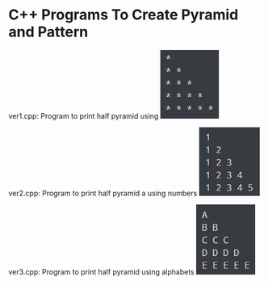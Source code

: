 
# C++ Programs To Create Pyramid and Pattern
ver1.cpp:
Program to print half pyramid using 
![Screenshot](ver1.png)

ver2.cpp:
Program to print half pyramid a using numbers
![Screenshot](ver2.png)

ver3.cpp:
Program to print half pyramid using alphabets
![Screenshot](ver3.png)